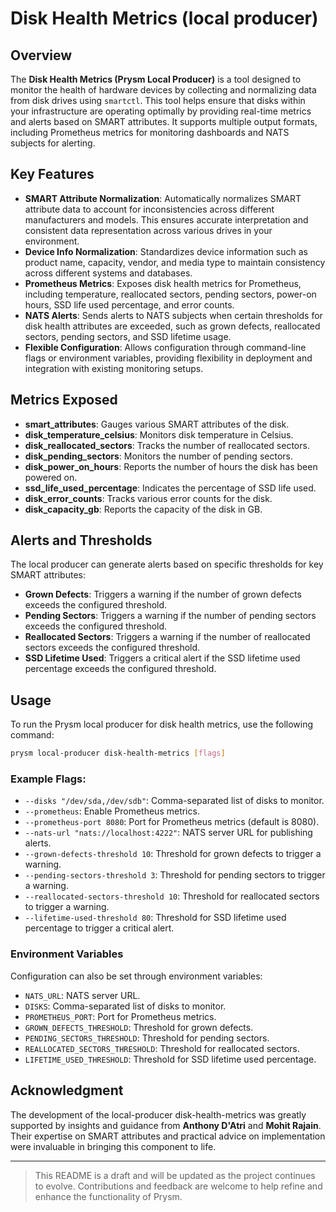 # Disk Health Metrics (local producer)

## Overview

The **Disk Health Metrics (Prysm Local Producer)** is a tool designed to monitor
the health of hardware devices by collecting and normalizing data from disk
drives using `smartctl`. This tool helps ensure that disks within your
infrastructure are operating optimally by providing real-time metrics and alerts
based on SMART attributes. It supports multiple output formats, including
Prometheus metrics for monitoring dashboards and NATS subjects for alerting.

## Key Features

- **SMART Attribute Normalization**: Automatically normalizes SMART attribute
  data to account for inconsistencies across different manufacturers and models.
  This ensures accurate interpretation and consistent data representation across
  various drives in your environment.
- **Device Info Normalization**: Standardizes device information such as product
  name, capacity, vendor, and media type to maintain consistency across
  different systems and databases.
- **Prometheus Metrics**: Exposes disk health metrics for Prometheus, including
  temperature, reallocated sectors, pending sectors, power-on hours, SSD life
  used percentage, and error counts.
- **NATS Alerts**: Sends alerts to NATS subjects when certain thresholds for
  disk health attributes are exceeded, such as grown defects, reallocated
  sectors, pending sectors, and SSD lifetime usage.
- **Flexible Configuration**: Allows configuration through command-line flags or
  environment variables, providing flexibility in deployment and integration
  with existing monitoring setups.

## Metrics Exposed

- **smart_attributes**: Gauges various SMART attributes of the disk.
- **disk_temperature_celsius**: Monitors disk temperature in Celsius.
- **disk_reallocated_sectors**: Tracks the number of reallocated sectors.
- **disk_pending_sectors**: Monitors the number of pending sectors.
- **disk_power_on_hours**: Reports the number of hours the disk has been powered
  on.
- **ssd_life_used_percentage**: Indicates the percentage of SSD life used.
- **disk_error_counts**: Tracks various error counts for the disk.
- **disk_capacity_gb**: Reports the capacity of the disk in GB.

## Alerts and Thresholds

The local producer can generate alerts based on specific thresholds for key
SMART attributes:

- **Grown Defects**: Triggers a warning if the number of grown defects exceeds
  the configured threshold.
- **Pending Sectors**: Triggers a warning if the number of pending sectors
  exceeds the configured threshold.
- **Reallocated Sectors**: Triggers a warning if the number of reallocated
  sectors exceeds the configured threshold.
- **SSD Lifetime Used**: Triggers a critical alert if the SSD lifetime used
  percentage exceeds the configured threshold.

## Usage

To run the Prysm local producer for disk health metrics, use the following
command:

```bash
prysm local-producer disk-health-metrics [flags]
```

### Example Flags:

- `--disks "/dev/sda,/dev/sdb"`: Comma-separated list of disks to monitor.
- `--prometheus`: Enable Prometheus metrics.
- `--prometheus-port 8080`: Port for Prometheus metrics (default is 8080).
- `--nats-url "nats://localhost:4222"`: NATS server URL for publishing alerts.
- `--grown-defects-threshold 10`: Threshold for grown defects to trigger a
  warning.
- `--pending-sectors-threshold 3`: Threshold for pending sectors to trigger a
  warning.
- `--reallocated-sectors-threshold 10`: Threshold for reallocated sectors to
  trigger a warning.
- `--lifetime-used-threshold 80`: Threshold for SSD lifetime used percentage to
  trigger a critical alert.

### Environment Variables

Configuration can also be set through environment variables:

- `NATS_URL`: NATS server URL.
- `DISKS`: Comma-separated list of disks to monitor.
- `PROMETHEUS_PORT`: Port for Prometheus metrics.
- `GROWN_DEFECTS_THRESHOLD`: Threshold for grown defects.
- `PENDING_SECTORS_THRESHOLD`: Threshold for pending sectors.
- `REALLOCATED_SECTORS_THRESHOLD`: Threshold for reallocated sectors.
- `LIFETIME_USED_THRESHOLD`: Threshold for SSD lifetime used percentage.

## Acknowledgment

The development of the local-producer disk-health-metrics was greatly supported
by insights and guidance from **Anthony D'Atri** and **Mohit Rajain**. Their
expertise on SMART attributes and practical advice on implementation were
invaluable in bringing this component to life.

---

> This README is a draft and will be updated as the project continues to evolve.
> Contributions and feedback are welcome to help refine and enhance the
> functionality of Prysm.

